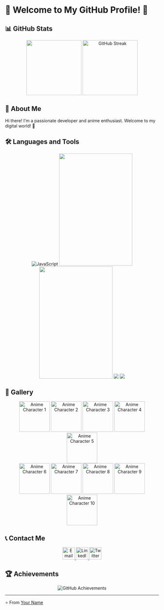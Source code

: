 # 🌸 Welcome to My GitHub Profile! 🌸

## 📊 GitHub Stats

<div align="center">
  <img height="180em" src="https://media2.giphy.com/media/v1.Y2lkPTc5MGI3NjExanA5ZXk2Y2o3bzgxbmpzcWVnM2xlMTVuaTZkd2JvZ21wN3EwNTg2bSZlcD12MV9pbnRlcm5hbF9naWZfYnlfaWQmY3Q9cw/68O3K8YoyQRvG/giphy.gif"/>
  <img height="180em" src="/path/to/anime-character-2.gif" alt="GitHub Streak"/>
</div>

## 🌟 About Me

Hi there! I'm a passionate developer and anime enthusiast. Welcome to my digital world! 🚀

## 🛠️ Languages and Tools

<div align="center">
  <img src="https://i.pinimg.com/originals/12/27/87/1227871fe4361ab20682a552629faf3a.jpg" alt="JavaScript"/>
  <img src="https://github.com/cat-milk/Anime-Girls-Holding-Programming-Books/blob/master/NodeJs/Girl_With_Glasses_Blue_Eyes_Covering_Face_With_Express_In_Action_Book.png" width="240" height="367" />
  <img src="https://github.com/cat-milk/Anime-Girls-Holding-Programming-Books/blob/master/NodeJs/Black_Haired_Girl_With_Scarf_Holding_NodeJs_Design_Patterns_Book.png" width="240" height="367" />
  <img src="https://github.com/cat-milk/Anime-Girls-Holding-Programming-Books/blob/master/MongoDB/Nishimiya_Shouko_Learn_MongoDB.jpg" />
  <img src="https://github.com/cat-milk/Anime-Girls-Holding-Programming-Books/blob/master/Python/Hirasawa_Yui_Studying_For_interview.png" />
</div>

## 🌈 Gallery

<div align="center">
  <img src="/path/to/anime-character-3.gif" width="100" alt="Anime Character 1"/>
  <img src="/path/to/anime-character-4.gif" width="100" alt="Anime Character 2"/>
  <img src="/path/to/anime-character-5.gif" width="100" alt="Anime Character 3"/>
  <img src="/path/to/anime-character-6.gif" width="100" alt="Anime Character 4"/>
  <img src="/path/to/anime-character-7.gif" width="100" alt="Anime Character 5"/>
</div>

<div align="center">
  <img src="/path/to/anime-character-8.gif" width="100" alt="Anime Character 6"/>
  <img src="/path/to/anime-character-9.gif" width="100" alt="Anime Character 7"/>
  <img src="/path/to/anime-character-10.gif" width="100" alt="Anime Character 8"/>
  <img src="/path/to/anime-character-11.gif" width="100" alt="Anime Character 9"/>
  <img src="/path/to/anime-character-12.gif" width="100" alt="Anime Character 10"/>
</div>

## 📞 Contact Me

<div align="center">
  <a href="mailto:youremail@example.com">
    <img src="/path/to/email-icon.png" width="40" alt="Email"/>
  </a>
  <a href="https://linkedin.com/in/yourprofile">
    <img src="/path/to/linkedin-icon.png" width="40" alt="LinkedIn"/>
  </a>
  <a href="https://twitter.com/yourprofile">
    <img src="/path/to/twitter-icon.png" width="40" alt="Twitter"/>
  </a>
</div>

## 🏆 Achievements

<div align="center">
  <img src="/path/to/trophy-background.gif" alt="GitHub Achievements"/>
</div>

---

⭐ From [Your Name](https://github.com/yourusername)
